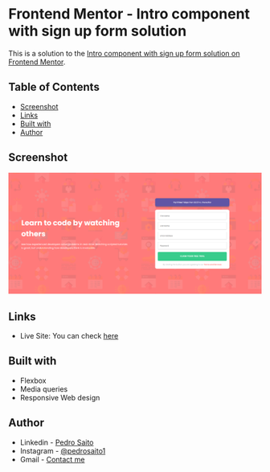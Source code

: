 # Frontend Mentor - Intro component with sign up form solution
This is a solution to the [Intro component with sign up form solution on Frontend Mentor](https://www.frontendmentor.io/challenges/intro-component-with-signup-form-5cf91bd49edda32581d28fd1).

## Table of Contents

- [Screenshot](#screenshot)
- [Links](#links)
- [Built with](#built-with)
- [Author](#author)

## Screenshot

<img src="/images/screenshot.png" alt="Screenshot">

## Links

- Live Site: You can check [here](https://pedrosaito1.github.io/intro-component-with-signup-form-master/)

## Built with

- Flexbox
- Media queries
- Responsive Web design

## Author

- Linkedin - [Pedro Saito](https://www.linkedin.com/in/pedrosaito1/)
- Instagram - [@pedrosaito1](https://www.instagram.com/pedrosaito1/)
- Gmail - [Contact me](mailto:contato.pedrosaito@gmail.com)

